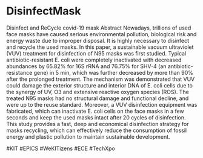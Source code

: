 # DisinfectMask
Disinfect and ReCycle covid-19 mask 
Abstract
Nowadays, trillions of used face masks have caused serious environmental pollution, biological risk and energy waste due to improper disposal. It is highly necessary to disinfect and recycle the used masks. In this paper, a sustainable vacuum ultraviolet (VUV) treatment for disinfection of N95 masks was first studied. Typical antibiotic-resistant E. coli were completely inactivated with decreased abundances by 65.82% for 16S rRNA and 76.75% for SHV-4 (an antibiotic-resistance gene) in 5 min, which was further decreased by more than 90% after the prolonged treatment. The mechanism was demonstrated that VUV could damage the exterior structure and interior DNA of E. coli cells due to the synergy of UV, O3 and extensive reactive oxygen species (ROS). The treated N95 masks had no structural damage and functional decline, and were up to the reuse standard. Moreover, a VUV disinfection equipment was fabricated, which can inactivate E. coli cells on the face masks in a few seconds and keep the used masks intact after 20 cycles of disinfection. This study provides a fast, deep and economical disinfection strategy for masks recycling, which can effectively reduce the consumption of fossil energy and plastic pollution to maintain sustainable development.

 #KIT #EPICS #WeKITizens #ECE #TechXpo
